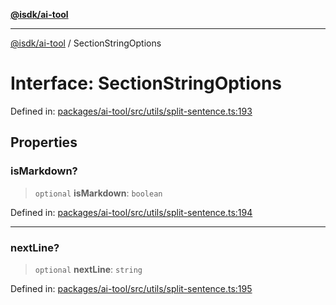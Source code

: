 [**@isdk/ai-tool**](../README.md)

***

[@isdk/ai-tool](../globals.md) / SectionStringOptions

# Interface: SectionStringOptions

Defined in: [packages/ai-tool/src/utils/split-sentence.ts:193](https://github.com/isdk/ai-tool.js/blob/83a1524a1644365964efc043a7a7991d8fd46b49/src/utils/split-sentence.ts#L193)

## Properties

### isMarkdown?

> `optional` **isMarkdown**: `boolean`

Defined in: [packages/ai-tool/src/utils/split-sentence.ts:194](https://github.com/isdk/ai-tool.js/blob/83a1524a1644365964efc043a7a7991d8fd46b49/src/utils/split-sentence.ts#L194)

***

### nextLine?

> `optional` **nextLine**: `string`

Defined in: [packages/ai-tool/src/utils/split-sentence.ts:195](https://github.com/isdk/ai-tool.js/blob/83a1524a1644365964efc043a7a7991d8fd46b49/src/utils/split-sentence.ts#L195)
